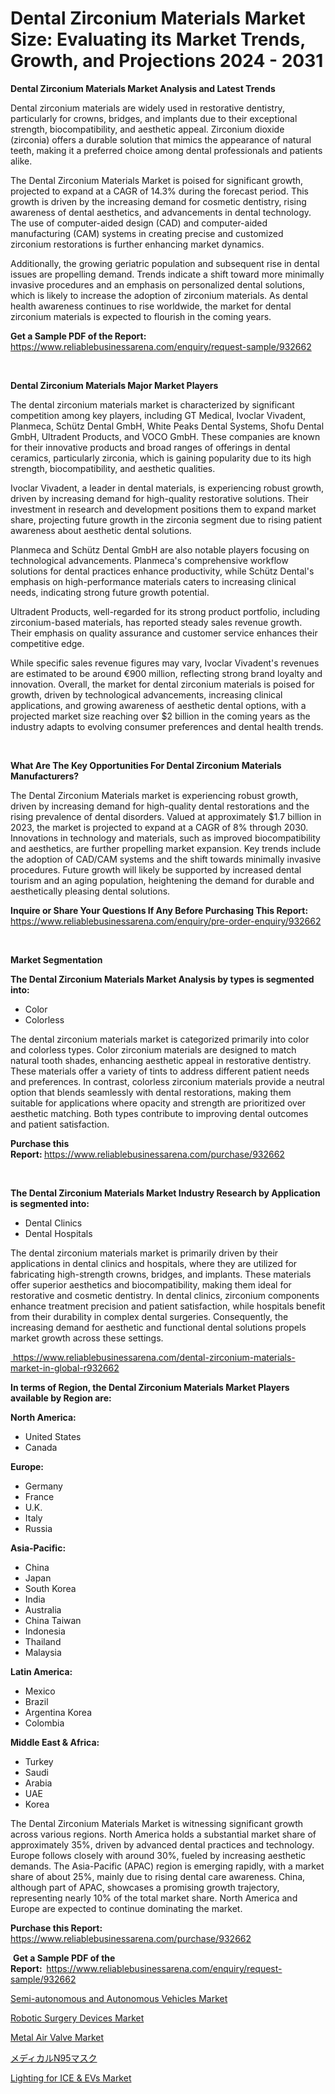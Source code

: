 <p><h1>Dental Zirconium Materials Market Size: Evaluating its Market Trends, Growth, and Projections 2024 - 2031</h1></p><p><strong>Dental Zirconium Materials Market Analysis and Latest Trends</strong></p>
<p><p>Dental zirconium materials are widely used in restorative dentistry, particularly for crowns, bridges, and implants due to their exceptional strength, biocompatibility, and aesthetic appeal. Zirconium dioxide (zirconia) offers a durable solution that mimics the appearance of natural teeth, making it a preferred choice among dental professionals and patients alike.</p><p>The Dental Zirconium Materials Market is poised for significant growth, projected to expand at a CAGR of 14.3% during the forecast period. This growth is driven by the increasing demand for cosmetic dentistry, rising awareness of dental aesthetics, and advancements in dental technology. The use of computer-aided design (CAD) and computer-aided manufacturing (CAM) systems in creating precise and customized zirconium restorations is further enhancing market dynamics.</p><p>Additionally, the growing geriatric population and subsequent rise in dental issues are propelling demand. Trends indicate a shift toward more minimally invasive procedures and an emphasis on personalized dental solutions, which is likely to increase the adoption of zirconium materials. As dental health awareness continues to rise worldwide, the market for dental zirconium materials is expected to flourish in the coming years.</p></p>
<p><strong>Get a Sample PDF of the Report:&nbsp;</strong> <a href="https://www.reliablebusinessarena.com/enquiry/request-sample/932662">https://www.reliablebusinessarena.com/enquiry/request-sample/932662</a></p>
<p>&nbsp;</p>
<p><strong>Dental Zirconium Materials Major Market Players</strong></p>
<p><p>The dental zirconium materials market is characterized by significant competition among key players, including GT Medical, Ivoclar Vivadent, Planmeca, Schütz Dental GmbH, White Peaks Dental Systems, Shofu Dental GmbH, Ultradent Products, and VOCO GmbH. These companies are known for their innovative products and broad ranges of offerings in dental ceramics, particularly zirconia, which is gaining popularity due to its high strength, biocompatibility, and aesthetic qualities.</p><p>Ivoclar Vivadent, a leader in dental materials, is experiencing robust growth, driven by increasing demand for high-quality restorative solutions. Their investment in research and development positions them to expand market share, projecting future growth in the zirconia segment due to rising patient awareness about aesthetic dental solutions.</p><p>Planmeca and Schütz Dental GmbH are also notable players focusing on technological advancements. Planmeca's comprehensive workflow solutions for dental practices enhance productivity, while Schütz Dental's emphasis on high-performance materials caters to increasing clinical needs, indicating strong future growth potential.</p><p>Ultradent Products, well-regarded for its strong product portfolio, including zirconium-based materials, has reported steady sales revenue growth. Their emphasis on quality assurance and customer service enhances their competitive edge.</p><p>While specific sales revenue figures may vary, Ivoclar Vivadent's revenues are estimated to be around €900 million, reflecting strong brand loyalty and innovation. Overall, the market for dental zirconium materials is poised for growth, driven by technological advancements, increasing clinical applications, and growing awareness of aesthetic dental options, with a projected market size reaching over $2 billion in the coming years as the industry adapts to evolving consumer preferences and dental health trends.</p></p>
<p>&nbsp;</p>
<p><strong>What Are The Key Opportunities For Dental Zirconium Materials Manufacturers?</strong></p>
<p><p>The Dental Zirconium Materials market is experiencing robust growth, driven by increasing demand for high-quality dental restorations and the rising prevalence of dental disorders. Valued at approximately $1.7 billion in 2023, the market is projected to expand at a CAGR of 8% through 2030. Innovations in technology and materials, such as improved biocompatibility and aesthetics, are further propelling market expansion. Key trends include the adoption of CAD/CAM systems and the shift towards minimally invasive procedures. Future growth will likely be supported by increased dental tourism and an aging population, heightening the demand for durable and aesthetically pleasing dental solutions.</p></p>
<p><strong>Inquire or Share Your Questions If Any Before Purchasing This Report:</strong> <a href="https://www.reliablebusinessarena.com/enquiry/pre-order-enquiry/932662">https://www.reliablebusinessarena.com/enquiry/pre-order-enquiry/932662</a></p>
<p>&nbsp;</p>
<p><strong>Market Segmentation</strong></p>
<p><strong>The Dental Zirconium Materials Market Analysis by types is segmented into:</strong></p>
<p><ul><li>Color</li><li>Colorless</li></ul></p>
<p><p>The dental zirconium materials market is categorized primarily into color and colorless types. Color zirconium materials are designed to match natural tooth shades, enhancing aesthetic appeal in restorative dentistry. These materials offer a variety of tints to address different patient needs and preferences. In contrast, colorless zirconium materials provide a neutral option that blends seamlessly with dental restorations, making them suitable for applications where opacity and strength are prioritized over aesthetic matching. Both types contribute to improving dental outcomes and patient satisfaction.</p></p>
<p><strong>Purchase this Report:&nbsp;</strong><a href="https://www.reliablebusinessarena.com/purchase/932662">https://www.reliablebusinessarena.com/purchase/932662</a></p>
<p>&nbsp;</p>
<p><strong>The Dental Zirconium Materials Market Industry Research by Application is segmented into:</strong></p>
<p><ul><li>Dental Clinics</li><li>Dental Hospitals</li></ul></p>
<p><p>The dental zirconium materials market is primarily driven by their applications in dental clinics and hospitals, where they are utilized for fabricating high-strength crowns, bridges, and implants. These materials offer superior aesthetics and biocompatibility, making them ideal for restorative and cosmetic dentistry. In dental clinics, zirconium components enhance treatment precision and patient satisfaction, while hospitals benefit from their durability in complex dental surgeries. Consequently, the increasing demand for aesthetic and functional dental solutions propels market growth across these settings.</p></p>
<p><a href="https://www.reliablebusinessarena.com/dental-zirconium-materials-market-in-global-r932662">&nbsp;https://www.reliablebusinessarena.com/dental-zirconium-materials-market-in-global-r932662</a></p>
<p><strong>In terms of Region, the Dental Zirconium Materials Market Players available by Region are:</strong></p>
<p>
    <p> <strong> North America: </strong>
        <ul>
            <li>United States</li>
            <li>Canada</li>
        </ul>
        </p> 
    <p> <strong> Europe: </strong>
        <ul>
            <li>Germany</li>
            <li>France</li>
            <li>U.K.</li>
            <li>Italy</li>
            <li>Russia</li>
        </ul>
        </p> 
    <p> <strong> Asia-Pacific: </strong>
        <ul>
            <li>China</li>
            <li>Japan</li>
            <li>South Korea</li>
            <li>India</li>
            <li>Australia</li>
            <li>China Taiwan</li>
            <li>Indonesia</li>
            <li>Thailand</li>
            <li>Malaysia</li>
        </ul>
        </p> 
    <p> <strong> Latin America: </strong>
        <ul>
            <li>Mexico</li>
            <li>Brazil</li>
            <li>Argentina Korea</li>
            <li>Colombia</li>
        </ul>
        </p> 
    <p> <strong> Middle East & Africa: </strong>
        <ul>
            <li>Turkey</li>
            <li>Saudi</li>
            <li>Arabia</li>
            <li>UAE</li>
            <li>Korea</li>
        </ul>
    </p>
    </p>
<p><p>The Dental Zirconium Materials Market is witnessing significant growth across various regions. North America holds a substantial market share of approximately 35%, driven by advanced dental practices and technology. Europe follows closely with around 30%, fueled by increasing aesthetic demands. The Asia-Pacific (APAC) region is emerging rapidly, with a market share of about 25%, mainly due to rising dental care awareness. China, although part of APAC, showcases a promising growth trajectory, representing nearly 10% of the total market share. North America and Europe are expected to continue dominating the market.</p></p>
<p><strong>Purchase this Report: </strong><a href="https://www.reliablebusinessarena.com/purchase/932662">https://www.reliablebusinessarena.com/purchase/932662</a></p>
<p>&nbsp;<strong>Get a Sample PDF of the Report:&nbsp;&nbsp;</strong><a href="https://www.reliablebusinessarena.com/enquiry/request-sample/932662">https://www.reliablebusinessarena.com/enquiry/request-sample/932662</a></p>
<p><strong></strong></p>
<p><p><a href="https://issuu.com/reportprime-2/docs/semi-autonomous-and-autonomous-vehi_9938f20b6b2415">Semi-autonomous and Autonomous Vehicles Market</a></p><p><a href="https://www.linkedin.com/pulse/robotic-surgery-devices-market-indicators-size-regional-breakdown-wz7lc?trackingId=jUHiUXoWTJa%2BGZ5iUk9E7g%3D%3D">Robotic Surgery Devices Market</a></p><p><a href="https://medium.com/@haangelat162/the-metal-air-valve-market-is-experiencing-higher-than-anticipated-demand-compared-to-5a62be8ce8ce">Metal Air Valve Market</a></p><p><a href="https://medium.com/@claudekluttzyvh/medical-n95-mask-market-%E3%81%AE%E3%82%B0%E3%83%AD%E3%83%BC%E3%83%90%E3%83%AB%E5%B8%82%E5%A0%B4%E6%A6%82%E8%A6%81%E3%81%AF-%E4%B8%96%E7%95%8C%E3%81%8A%E3%82%88%E3%81%B3%E4%B8%BB%E8%A6%81%E5%B8%82%E5%A0%B4%E3%81%AB%E3%81%8A%E3%81%91%E3%82%8B%E6%A5%AD%E7%95%8C%E3%81%AB%E5%BD%B1%E9%9F%BF%E3%82%92%E4%B8%8E%E3%81%88%E3%82%8B%E4%B8%BB%E8%A6%81%E3%81%AA%E3%83%88%E3%83%AC%E3%83%B3%E3%83%89%E3%81%AB%E3%81%A4%E3%81%84%E3%81%A6-%E7%8B%AC%E8%87%AA%E3%81%AE%E8%A6%96%E7%82%B9%E3%82%92%E6%8F%90%E4%BE%9B%E3%81%97%E3%81%BE%E3%81%99-add7499a8cd9">メディカルN95マスク</a></p><p><a href="https://issuu.com/reportprime-2/docs/lighting-for-ice-evs-market-size-20_5e650e34c7b126">Lighting for ICE & EVs Market</a></p></p>